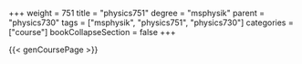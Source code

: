+++
weight = 751
title = "physics751"
degree = "msphysik"
parent = "physics730"
tags = ["msphysik", "physics751", "physics730"]
categories = ["course"]
bookCollapseSection = false
+++

{{< genCoursePage >}}
